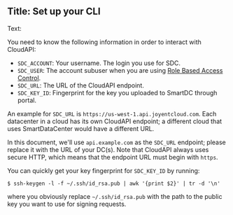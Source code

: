 Title: Set up your CLI
---
Text:

You need to know the following information in order to interact with CloudAPI:

* `SDC_ACCOUNT`: Your username.  The login you use for SDC.
* `SDC_USER`: The account subuser when you are using
  [Role Based Access Control](#rbac-users-roles-policies).
* `SDC_URL`: The URL of the CloudAPI endpoint.
* `SDC_KEY_ID`: Fingerprint for the key you uploaded to SmartDC through portal.

An example for `SDC_URL` is `https://us-west-1.api.joyentcloud.com`.  Each
datacenter in a cloud has its own CloudAPI endpoint; a different cloud that uses
SmartDataCenter would have a different URL.

In this document, we'll use `api.example.com` as the `SDC_URL` endpoint; please
replace it with the URL of your DC(s).  Note that CloudAPI always uses secure
HTTP, which means that the endpoint URL must begin with `https`.

You can quickly get your key fingerprint for `SDC_KEY_ID` by running:

    $ ssh-keygen -l -f ~/.ssh/id_rsa.pub | awk '{print $2}' | tr -d '\n'

where you obviously replace `~/.ssh/id_rsa.pub` with the path to the public key
you want to use for signing requests.

